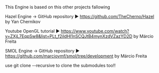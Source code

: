 ﻿This Engine is based on this other projects fallowing 


Hazel Engine	-> GitHub repository	► https://github.com/TheCherno/Hazel							by Yan Chernikov


Youtube OpenGL tutorial 		► https://www.youtube.com/watch?v=ZXjL7EqpSw8&list=PLt_f2ildHl1nSCQJtB4mynXzdVZazYD2D	by Márcio Freita


SMOL Engine	-> GitHub repository	► https://github.com/marciovmf/smol/tree/development					by Márcio Freita



use git clone --recursive to clone the submodules too!!
